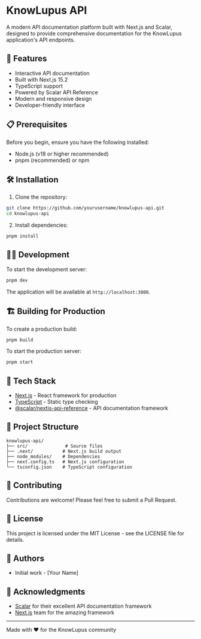 # KnowLupus API

A modern API documentation platform built with Next.js and Scalar, designed to provide comprehensive documentation for the KnowLupus application's API endpoints.

## 🚀 Features

- Interactive API documentation
- Built with Next.js 15.2
- TypeScript support
- Powered by Scalar API Reference
- Modern and responsive design
- Developer-friendly interface

## 📋 Prerequisites

Before you begin, ensure you have the following installed:

- Node.js (v18 or higher recommended)
- pnpm (recommended) or npm

## 🛠️ Installation

1. Clone the repository:

```bash
git clone https://github.com/yourusername/knowlupus-api.git
cd knowlupus-api
```

2. Install dependencies:

```bash
pnpm install
```

## 🏃‍♂️ Development

To start the development server:

```bash
pnpm dev
```

The application will be available at `http://localhost:3000`.

## 🏗️ Building for Production

To create a production build:

```bash
pnpm build
```

To start the production server:

```bash
pnpm start
```

## 🔧 Tech Stack

- [Next.js](https://nextjs.org/) - React framework for production
- [TypeScript](https://www.typescriptlang.org/) - Static type checking
- [@scalar/nextjs-api-reference](https://github.com/scalar/scalar) - API documentation framework

## 📁 Project Structure

```
knowlupus-api/
├── src/              # Source files
├── .next/           # Next.js build output
├── node_modules/    # Dependencies
├── next.config.ts   # Next.js configuration
└── tsconfig.json    # TypeScript configuration
```

## 🤝 Contributing

Contributions are welcome! Please feel free to submit a Pull Request.

## 📝 License

This project is licensed under the MIT License - see the LICENSE file for details.

## 👥 Authors

- Initial work - [Your Name]

## 🙏 Acknowledgments

- [Scalar](https://github.com/scalar/scalar) for their excellent API documentation framework
- [Next.js](https://nextjs.org/) team for the amazing framework

---

Made with ❤️ for the KnowLupus community
